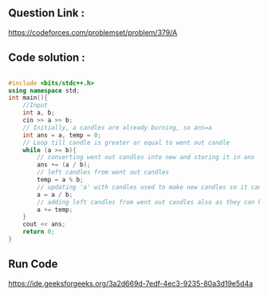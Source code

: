 ## Question Link :

https://codeforces.com/problemset/problem/379/A

## Code solution :

```cpp

#include <bits/stdc++.h>
using namespace std;
int main(){
    //Input
    int a, b;
    cin >> a >> b;
    // Initially, a candles are already burning, so ans=a
    int ans = a, temp = 0;
    // Loop till candle is greater or equal to went out candle
    while (a >= b){
        // converting went out candles into new and storing it in ans
        ans += (a / b);
        // left candles from went out candles
        temp = a % b;
        // updating 'a' with candles used to make new candles so it can be used in next iteration 
        a = a / b;
        // adding left candles from went out candles also as they can be reused
        a += temp;
    }
    cout << ans;
    return 0;
}

```

## Run Code
https://ide.geeksforgeeks.org/3a2d669d-7edf-4ec3-9235-80a3d19e5d4a
